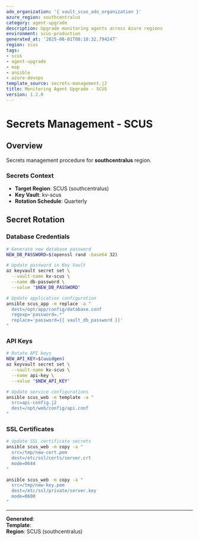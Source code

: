 ```yaml
---
ado_organization: '{ vault_scus_ado_organization }'
azure_region: southcentralus
category: agent-upgrade
description: Upgrade monitoring agents across Azure regions
environment: scus-production
generated_at: '2025-08-01T08:18:32.794247'
region: scus
tags:
- scus
- agent-upgrade
- mop
- ansible
- azure-devops
template_source: secrets-management.j2
title: Monitoring Agent Upgrade - SCUS
version: 1.2.0
---
```



# Secrets Management - SCUS

## Overview

Secrets management procedure for **southcentralus** region.

### Secrets Context

- **Target Region**: SCUS (southcentralus)
- **Key Vault**: kv-scus
- **Rotation Schedule**: Quarterly

## Secret Rotation

### Database Credentials
```bash
# Generate new database password
NEW_DB_PASSWORD=$(openssl rand -base64 32)

# Update password in Key Vault
az keyvault secret set \
  --vault-name kv-scus \
  --name db-password \
  --value "$NEW_DB_PASSWORD"

# Update application configuration
ansible scus_app -m replace -a "
  dest=/opt/app/config/database.conf
  regexp='password=.*'
  replace='password={{ vault_db_password }}'
"
```

### API Keys
```bash
# Rotate API keys
NEW_API_KEY=$(uuidgen)
az keyvault secret set \
  --vault-name kv-scus \
  --name api-key \
  --value "$NEW_API_KEY"

# Update service configurations
ansible scus_web -m template -a "
  src=api-config.j2
  dest=/opt/web/config/api.conf
"
```

### SSL Certificates
```bash
# Update SSL certificate secrets
ansible scus_web -m copy -a "
  src=/tmp/new-cert.pem
  dest=/etc/ssl/certs/server.crt
  mode=0644
"

ansible scus_web -m copy -a "
  src=/tmp/new-key.pem
  dest=/etc/ssl/private/server.key
  mode=0600
"
```

---

**Generated**:   
**Template**:   
**Region**: SCUS (southcentralus)